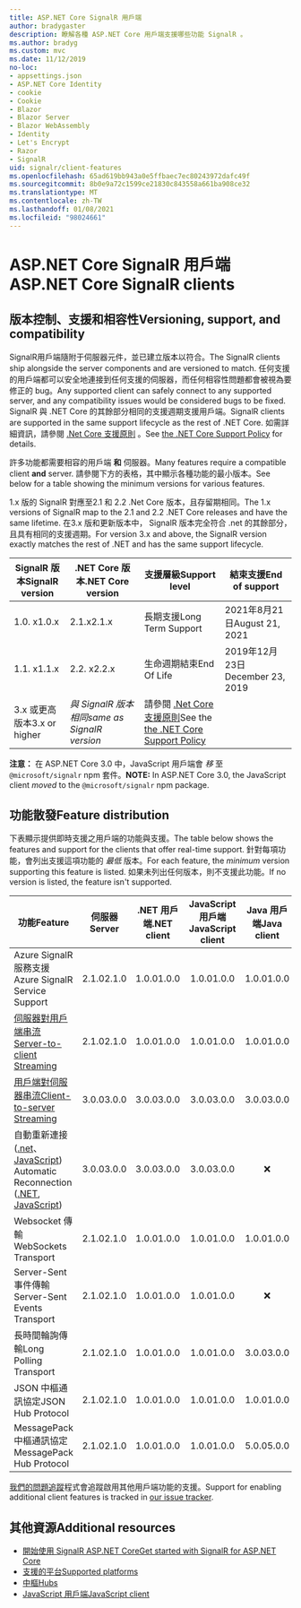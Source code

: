 ```yaml
---
title: ASP.NET Core SignalR 用戶端
author: bradygaster
description: 瞭解各種 ASP.NET Core 用戶端支援哪些功能 SignalR 。
ms.author: bradyg
ms.custom: mvc
ms.date: 11/12/2019
no-loc:
- appsettings.json
- ASP.NET Core Identity
- cookie
- Cookie
- Blazor
- Blazor Server
- Blazor WebAssembly
- Identity
- Let's Encrypt
- Razor
- SignalR
uid: signalr/client-features
ms.openlocfilehash: 65ad619bb943a0e5ffbaec7ec80243972dafc49f
ms.sourcegitcommit: 8b0e9a72c1599ce21830c843558a661ba908ce32
ms.translationtype: MT
ms.contentlocale: zh-TW
ms.lasthandoff: 01/08/2021
ms.locfileid: "98024661"
---
```

# <a name="aspnet-core-no-locsignalr-clients"></a><span data-ttu-id="7e96f-103">ASP.NET Core SignalR 用戶端</span><span class="sxs-lookup"><span data-stu-id="7e96f-103">ASP.NET Core SignalR clients</span></span>

## <a name="versioning-support-and-compatibility"></a><span data-ttu-id="7e96f-104">版本控制、支援和相容性</span><span class="sxs-lookup"><span data-stu-id="7e96f-104">Versioning, support, and compatibility</span></span>

<span data-ttu-id="7e96f-105">SignalR用戶端隨附于伺服器元件，並已建立版本以符合。</span><span class="sxs-lookup"><span data-stu-id="7e96f-105">The SignalR clients ship alongside the server components and are versioned to match.</span></span> <span data-ttu-id="7e96f-106">任何支援的用戶端都可以安全地連接到任何支援的伺服器，而任何相容性問題都會被視為要修正的 bug。</span><span class="sxs-lookup"><span data-stu-id="7e96f-106">Any supported client can safely connect to any supported server, and any compatibility issues would be considered bugs to be fixed.</span></span> <span data-ttu-id="7e96f-107">SignalR 與 .NET Core 的其餘部分相同的支援週期支援用戶端。</span><span class="sxs-lookup"><span data-stu-id="7e96f-107">SignalR clients are supported in the same support lifecycle as the rest of .NET Core.</span></span> <span data-ttu-id="7e96f-108">如需詳細資訊，請參閱 [.Net Core 支援原則](https://dotnet.microsoft.com/platform/support/policy/dotnet-core) 。</span><span class="sxs-lookup"><span data-stu-id="7e96f-108">See [the .NET Core Support Policy](https://dotnet.microsoft.com/platform/support/policy/dotnet-core) for details.</span></span>

<span data-ttu-id="7e96f-109">許多功能都需要相容的用戶端 **和** 伺服器。</span><span class="sxs-lookup"><span data-stu-id="7e96f-109">Many features require a compatible client **and** server.</span></span> <span data-ttu-id="7e96f-110">請參閱下方的表格，其中顯示各種功能的最小版本。</span><span class="sxs-lookup"><span data-stu-id="7e96f-110">See below for a table showing the minimum versions for various features.</span></span>

<span data-ttu-id="7e96f-111">1.x 版的 SignalR 對應至2.1 和 2.2 .Net Core 版本，且存留期相同。</span><span class="sxs-lookup"><span data-stu-id="7e96f-111">The 1.x versions of SignalR map to the 2.1 and 2.2 .NET Core releases and have the same lifetime.</span></span> <span data-ttu-id="7e96f-112">在3.x 版和更新版本中， SignalR 版本完全符合 .net 的其餘部分，且具有相同的支援週期。</span><span class="sxs-lookup"><span data-stu-id="7e96f-112">For version 3.x and above, the SignalR version exactly matches the rest of .NET and has the same support lifecycle.</span></span>

| <span data-ttu-id="7e96f-113">SignalR 版本</span><span class="sxs-lookup"><span data-stu-id="7e96f-113">SignalR version</span></span> | <span data-ttu-id="7e96f-114">.NET Core 版本</span><span class="sxs-lookup"><span data-stu-id="7e96f-114">.NET Core version</span></span> | <span data-ttu-id="7e96f-115">支援層級</span><span class="sxs-lookup"><span data-stu-id="7e96f-115">Support level</span></span> | <span data-ttu-id="7e96f-116">結束支援</span><span class="sxs-lookup"><span data-stu-id="7e96f-116">End of support</span></span> |
| - | - | - | - |
| <span data-ttu-id="7e96f-117">1.0. x</span><span class="sxs-lookup"><span data-stu-id="7e96f-117">1.0.x</span></span> | <span data-ttu-id="7e96f-118">2.1.x</span><span class="sxs-lookup"><span data-stu-id="7e96f-118">2.1.x</span></span> | <span data-ttu-id="7e96f-119">長期支援</span><span class="sxs-lookup"><span data-stu-id="7e96f-119">Long Term Support</span></span> | <span data-ttu-id="7e96f-120">2021年8月21日</span><span class="sxs-lookup"><span data-stu-id="7e96f-120">August 21, 2021</span></span> |
| <span data-ttu-id="7e96f-121">1.1. x</span><span class="sxs-lookup"><span data-stu-id="7e96f-121">1.1.x</span></span> | <span data-ttu-id="7e96f-122">2.2. x</span><span class="sxs-lookup"><span data-stu-id="7e96f-122">2.2.x</span></span> | <span data-ttu-id="7e96f-123">生命週期結束</span><span class="sxs-lookup"><span data-stu-id="7e96f-123">End Of Life</span></span> | <span data-ttu-id="7e96f-124">2019年12月23日</span><span class="sxs-lookup"><span data-stu-id="7e96f-124">December 23, 2019</span></span> |
| <span data-ttu-id="7e96f-125">3.x 或更高版本</span><span class="sxs-lookup"><span data-stu-id="7e96f-125">3.x or higher</span></span> | <span data-ttu-id="7e96f-126">*與 SignalR 版本相同*</span><span class="sxs-lookup"><span data-stu-id="7e96f-126">*same as SignalR version*</span></span> | <span data-ttu-id="7e96f-127">請參閱 [.Net Core 支援原則](https://dotnet.microsoft.com/platform/support/policy/dotnet-core)</span><span class="sxs-lookup"><span data-stu-id="7e96f-127">See the [the .NET Core Support Policy](https://dotnet.microsoft.com/platform/support/policy/dotnet-core)</span></span> |

<span data-ttu-id="7e96f-128">**注意：** 在 ASP.NET Core 3.0 中，JavaScript 用戶端會 *移* 至 `@microsoft/signalr` npm 套件。</span><span class="sxs-lookup"><span data-stu-id="7e96f-128">**NOTE:** In ASP.NET Core 3.0, the JavaScript client *moved* to the `@microsoft/signalr` npm package.</span></span>

## <a name="feature-distribution"></a><span data-ttu-id="7e96f-129">功能散發</span><span class="sxs-lookup"><span data-stu-id="7e96f-129">Feature distribution</span></span>

<span data-ttu-id="7e96f-130">下表顯示提供即時支援之用戶端的功能與支援。</span><span class="sxs-lookup"><span data-stu-id="7e96f-130">The table below shows the features and support for the clients that offer real-time support.</span></span> <span data-ttu-id="7e96f-131">針對每項功能，會列出支援這項功能的 *最低* 版本。</span><span class="sxs-lookup"><span data-stu-id="7e96f-131">For each feature, the *minimum* version supporting this feature is listed.</span></span> <span data-ttu-id="7e96f-132">如果未列出任何版本，則不支援此功能。</span><span class="sxs-lookup"><span data-stu-id="7e96f-132">If no version is listed, the feature isn't supported.</span></span>

| <span data-ttu-id="7e96f-133">功能</span><span class="sxs-lookup"><span data-stu-id="7e96f-133">Feature</span></span> | <span data-ttu-id="7e96f-134">伺服器</span><span class="sxs-lookup"><span data-stu-id="7e96f-134">Server</span></span> | <span data-ttu-id="7e96f-135">.NET 用戶端</span><span class="sxs-lookup"><span data-stu-id="7e96f-135">.NET client</span></span> | <span data-ttu-id="7e96f-136">JavaScript 用戶端</span><span class="sxs-lookup"><span data-stu-id="7e96f-136">JavaScript client</span></span> | <span data-ttu-id="7e96f-137">Java 用戶端</span><span class="sxs-lookup"><span data-stu-id="7e96f-137">Java client</span></span> |
| ---- | :-: | :-: | :-: | :-: |
| <span data-ttu-id="7e96f-138">Azure SignalR 服務支援</span><span class="sxs-lookup"><span data-stu-id="7e96f-138">Azure SignalR Service Support</span></span> |<span data-ttu-id="7e96f-139">2.1.0</span><span class="sxs-lookup"><span data-stu-id="7e96f-139">2.1.0</span></span>|<span data-ttu-id="7e96f-140">1.0.0</span><span class="sxs-lookup"><span data-stu-id="7e96f-140">1.0.0</span></span>|<span data-ttu-id="7e96f-141">1.0.0</span><span class="sxs-lookup"><span data-stu-id="7e96f-141">1.0.0</span></span>|<span data-ttu-id="7e96f-142">1.0.0</span><span class="sxs-lookup"><span data-stu-id="7e96f-142">1.0.0</span></span>|
| [<span data-ttu-id="7e96f-143">伺服器對用戶端串流</span><span class="sxs-lookup"><span data-stu-id="7e96f-143">Server-to-client Streaming</span></span>](xref:signalr/streaming)          |<span data-ttu-id="7e96f-144">2.1.0</span><span class="sxs-lookup"><span data-stu-id="7e96f-144">2.1.0</span></span>|<span data-ttu-id="7e96f-145">1.0.0</span><span class="sxs-lookup"><span data-stu-id="7e96f-145">1.0.0</span></span>|<span data-ttu-id="7e96f-146">1.0.0</span><span class="sxs-lookup"><span data-stu-id="7e96f-146">1.0.0</span></span>|<span data-ttu-id="7e96f-147">1.0.0</span><span class="sxs-lookup"><span data-stu-id="7e96f-147">1.0.0</span></span>|
| [<span data-ttu-id="7e96f-148">用戶端對伺服器串流</span><span class="sxs-lookup"><span data-stu-id="7e96f-148">Client-to-server Streaming</span></span>](xref:signalr/streaming)          |<span data-ttu-id="7e96f-149">3.0.0</span><span class="sxs-lookup"><span data-stu-id="7e96f-149">3.0.0</span></span>|<span data-ttu-id="7e96f-150">3.0.0</span><span class="sxs-lookup"><span data-stu-id="7e96f-150">3.0.0</span></span>|<span data-ttu-id="7e96f-151">3.0.0</span><span class="sxs-lookup"><span data-stu-id="7e96f-151">3.0.0</span></span>|<span data-ttu-id="7e96f-152">3.0.0</span><span class="sxs-lookup"><span data-stu-id="7e96f-152">3.0.0</span></span>|
| <span data-ttu-id="7e96f-153">自動重新連接 ([.net](./dotnet-client.md?tabs=visual-studio&view=aspnetcore-3.0#handle-lost-connection)、 [JavaScript](./javascript-client.md?view=aspnetcore-3.0#reconnect-clients)) </span><span class="sxs-lookup"><span data-stu-id="7e96f-153">Automatic Reconnection ([.NET](./dotnet-client.md?tabs=visual-studio&view=aspnetcore-3.0#handle-lost-connection), [JavaScript](./javascript-client.md?view=aspnetcore-3.0#reconnect-clients))</span></span>          |<span data-ttu-id="7e96f-154">3.0.0</span><span class="sxs-lookup"><span data-stu-id="7e96f-154">3.0.0</span></span>|<span data-ttu-id="7e96f-155">3.0.0</span><span class="sxs-lookup"><span data-stu-id="7e96f-155">3.0.0</span></span>|<span data-ttu-id="7e96f-156">3.0.0</span><span class="sxs-lookup"><span data-stu-id="7e96f-156">3.0.0</span></span>|❌|
| <span data-ttu-id="7e96f-157">Websocket 傳輸</span><span class="sxs-lookup"><span data-stu-id="7e96f-157">WebSockets Transport</span></span> |<span data-ttu-id="7e96f-158">2.1.0</span><span class="sxs-lookup"><span data-stu-id="7e96f-158">2.1.0</span></span>|<span data-ttu-id="7e96f-159">1.0.0</span><span class="sxs-lookup"><span data-stu-id="7e96f-159">1.0.0</span></span>|<span data-ttu-id="7e96f-160">1.0.0</span><span class="sxs-lookup"><span data-stu-id="7e96f-160">1.0.0</span></span>|<span data-ttu-id="7e96f-161">1.0.0</span><span class="sxs-lookup"><span data-stu-id="7e96f-161">1.0.0</span></span>|
| <span data-ttu-id="7e96f-162">Server-Sent 事件傳輸</span><span class="sxs-lookup"><span data-stu-id="7e96f-162">Server-Sent Events Transport</span></span> |<span data-ttu-id="7e96f-163">2.1.0</span><span class="sxs-lookup"><span data-stu-id="7e96f-163">2.1.0</span></span>|<span data-ttu-id="7e96f-164">1.0.0</span><span class="sxs-lookup"><span data-stu-id="7e96f-164">1.0.0</span></span>|<span data-ttu-id="7e96f-165">1.0.0</span><span class="sxs-lookup"><span data-stu-id="7e96f-165">1.0.0</span></span>|❌|
| <span data-ttu-id="7e96f-166">長時間輪詢傳輸</span><span class="sxs-lookup"><span data-stu-id="7e96f-166">Long Polling Transport</span></span> |<span data-ttu-id="7e96f-167">2.1.0</span><span class="sxs-lookup"><span data-stu-id="7e96f-167">2.1.0</span></span>|<span data-ttu-id="7e96f-168">1.0.0</span><span class="sxs-lookup"><span data-stu-id="7e96f-168">1.0.0</span></span>|<span data-ttu-id="7e96f-169">1.0.0</span><span class="sxs-lookup"><span data-stu-id="7e96f-169">1.0.0</span></span>|<span data-ttu-id="7e96f-170">3.0.0</span><span class="sxs-lookup"><span data-stu-id="7e96f-170">3.0.0</span></span>|
| <span data-ttu-id="7e96f-171">JSON 中樞通訊協定</span><span class="sxs-lookup"><span data-stu-id="7e96f-171">JSON Hub Protocol</span></span> |<span data-ttu-id="7e96f-172">2.1.0</span><span class="sxs-lookup"><span data-stu-id="7e96f-172">2.1.0</span></span>|<span data-ttu-id="7e96f-173">1.0.0</span><span class="sxs-lookup"><span data-stu-id="7e96f-173">1.0.0</span></span>|<span data-ttu-id="7e96f-174">1.0.0</span><span class="sxs-lookup"><span data-stu-id="7e96f-174">1.0.0</span></span>|<span data-ttu-id="7e96f-175">1.0.0</span><span class="sxs-lookup"><span data-stu-id="7e96f-175">1.0.0</span></span>|
| <span data-ttu-id="7e96f-176">MessagePack 中樞通訊協定</span><span class="sxs-lookup"><span data-stu-id="7e96f-176">MessagePack Hub Protocol</span></span> |<span data-ttu-id="7e96f-177">2.1.0</span><span class="sxs-lookup"><span data-stu-id="7e96f-177">2.1.0</span></span>|<span data-ttu-id="7e96f-178">1.0.0</span><span class="sxs-lookup"><span data-stu-id="7e96f-178">1.0.0</span></span>|<span data-ttu-id="7e96f-179">1.0.0</span><span class="sxs-lookup"><span data-stu-id="7e96f-179">1.0.0</span></span>|<span data-ttu-id="7e96f-180">5.0.0</span><span class="sxs-lookup"><span data-stu-id="7e96f-180">5.0.0</span></span>|

<span data-ttu-id="7e96f-181">[我們的問題追蹤](https://github.com/dotnet/AspNetCore/issues)程式會追蹤啟用其他用戶端功能的支援。</span><span class="sxs-lookup"><span data-stu-id="7e96f-181">Support for enabling additional client features is tracked in [our issue tracker](https://github.com/dotnet/AspNetCore/issues).</span></span>

## <a name="additional-resources"></a><span data-ttu-id="7e96f-182">其他資源</span><span class="sxs-lookup"><span data-stu-id="7e96f-182">Additional resources</span></span>

* [<span data-ttu-id="7e96f-183">開始使用 SignalR ASP.NET Core</span><span class="sxs-lookup"><span data-stu-id="7e96f-183">Get started with SignalR for ASP.NET Core</span></span>](xref:tutorials/signalr)
* [<span data-ttu-id="7e96f-184">支援的平台</span><span class="sxs-lookup"><span data-stu-id="7e96f-184">Supported platforms</span></span>](xref:signalr/supported-platforms)
* [<span data-ttu-id="7e96f-185">中樞</span><span class="sxs-lookup"><span data-stu-id="7e96f-185">Hubs</span></span>](xref:signalr/hubs)
* [<span data-ttu-id="7e96f-186">JavaScript 用戶端</span><span class="sxs-lookup"><span data-stu-id="7e96f-186">JavaScript client</span></span>](xref:signalr/javascript-client)